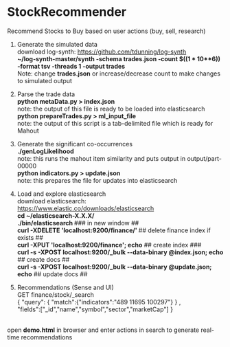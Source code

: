 # StockRecommender
Recommend Stocks to Buy based on user actions (buy, sell, research)

1. Generate the simulated data
<br>  download log-synth: https://github.com/tdunning/log-synth
<br>  <b>~/log-synth-master/synth -schema trades.json -count $((1 * 10**6)) -format tsv -threads 1 -output trades</b>
<br> Note: change <b>trades.json</b> or increase/decrease count to make changes to simulated output

2. Parse the trade data
<br> <b>python metaData.py > index.json</b>
<br> note: the output of this file is ready to be loaded into elasticsearch
<br> <b>python prepareTrades.py > ml_input_file </b>
<br> note: the output of this script is a tab-delimited file which is ready for Mahout

3. Generate the significant co-occurrences
<br> <b>./genLogLikelihood</b>
<br> note: this runs the mahout item similarity and puts output in output/part-00000
<br> <b>python indicators.py > update.json</b>
<br> note: this prepares the file for updates into elasticsearch

4. Load and explore elasticsearch
<br> download elasticsearch: https://www.elastic.co/downloads/elasticsearch
<br> <b>cd ~/elasticsearch-X.X.X/</b>
<br> <b>./bin/elasticsearch </b> ### in new window ##
<br> <b>curl -XDELETE 'localhost:9200/finance/' </b> ## delete finance index if exists ##
<br> <b>curl -XPUT 'localhost:9200/finance'; echo</b> ## create index ###
<br> <b>curl -s -XPOST localhost:9200/_bulk --data-binary @index.json; echo</b> ## create docs ##
<br> <b>curl -s -XPOST localhost:9200/_bulk --data-binary @update.json; echo</b> ## update docs ##

5. Recommendations (Sense and UI)
<br>GET finance/stock/_search
<br>     { "query": { "match":{"indicators":"489 11695 100297"} } ,
<br>       "fields":["_id","name","symbol","sector","marketCap"] }

<br> open <b>demo.html</b> in browser and enter actions in search to generate real-time recommendations
